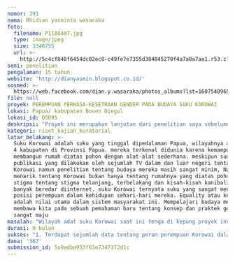 ```yaml
---
nomor: 391
nama: Rhidian yasminta wasaraka
foto:
  filename: P1180407.jpg
  type: image/jpeg
  size: 3346755
  url: >-
    http://5c4cf848f6454dc02ec8-c49fe7e7355d384845270f4a7a0a7aa1.r53.cf2.rackcdn.com/7c9b5b5b-de35-4a0e-a7e6-79e4e7efeeed/P1180407.jpg
seni: penelitian
pengalaman: 15 tahun
website: 'http://dianyasmin.blogspot.co.id/'
sosmed: >-
  https://web.facebook.com/dian.y.wasaraka/photos_albums?lst=1607540965%3A1607540965%3A1520042786
file: null
proyek: PEREMPUAN PERKASA-KESETRAAN GENDER PADA BUDAYA SUKU KOROWAI
lokasi: Papua/ kabupaten Boven Diegul
lokasi_id: Q5095
deskripsi: "Proyek ini merupakan lanjutan dari penelitian saya sebelumnya tentang \"makna rumah dalam padangan suku bangsa Korowai\", sebuah suku dipedalama Papua yang memiliki kemampuan membangun rumah diatas kanopi pohon yang tinggi, hasil penelitian saya tersebut mengindikasikan bahwa meskipun menganut budaya patriarki, namun suku ini telah mempraktekan budaya kesetaraan gender sejak dulu, tak heran bila di Korowai akan kita jumpai dirumah mereka, letak tungku laki-laki dan perempuan yang sejajar,atau pemandangan seorang ayah yang mengasuh bayi bila sang ibu sibuk atau lelah. \r\nProyek ini akan membedah lebih dalam tentang bagaimana sebenarnya suku ini memandang peran perempuan dalam keseharian mereka. Bukan hanya masalah pembagian dalam tugas rumah tangga tapi juga dalam kepemimpinan dan unsur-unsur budaya yang lain, yang membuat mereka menjadi begitu menarik untuk dikaji dan diteliti\r\nProyek ini juga bisa menjadi semacam bukti baru yang membantah strotipe tentang budaya Papua yang disangka selalu mendiskriditkan perempuan, sekaligus menjadi penting agar para pengusaha, pemerintah dan siapapun yang akan membangun di Korowai bisa bijaksana melihat peran perempuan didalam sistem masyarakat, dan bukan dengan gampang berkata \"kami sudah bicara dengan kepala suku...\" dan lalu tanah adat berpindah tangan menjadi milik perusahanan tambang, perkebun kelapa sawit dan logging."
kategori: riset_kajian_kuratorial
latar_belakang: >-
  Suku Korowai adalah suku yang tinggal dipedalaman Papua, wilayahnya ada dalam
  4 kabupaten di Provinsi Papua. mereka terkenal didunia karena kemampuannya
  membangun rumah diatas pohon dengan alat-alat sederhana. meskipun sudah banyak
  publikasi yang dilakukan oleh sejumlah TV dalam dan luar negeri tentang suku
  Korowai namun penelitian tentang budaya mereka masih sangat minim, Namun hal
  menarik tentang Korowai bukan hanya tentang rumahnya yang diatas pohon, atau
  stigma tentang stigma telanjang, terbelakang dan kisah-kisah kanibalism yang
  banyak beredar diinternet. suku Korowai ternyata suku yang sangat menghormati
  posisi perempuan dalam kehidupan sehari-hari mereka. Equality atau kesetaraan
  adalah nilai utama dalam sistem masyarakat ini. Mempelajari budaya mereka akan
  membawa kita pada sebuah pemahaman baru tentang konsep dan praktek gender yang
  sangat maju
masalah: "Wilayah adat suku Korowai saat ini tenga di kepung proyek investasi perkebunan kelapa sawit, tambang emas, jalan trans Papua dan banyak proyek-proyek lain yang mengatas namakan pembangunan dan kemajuan. Dan saat ini perempuan-perempuan Korowai berjuang keras mempertahankan hak dan keberadaan mereka dari gempuran \"modernisasi\" yang justru menjadi palu godam raksasa yang yang hancurkan tatanan sosial mereka. pikiran licik harap gampang alias mau enaknya saja telah membuat beberapa pengambil kebijakan dan investor lalu berujar \" kami sudah bicara dengan kepala suku\"  sebagai legitimasi untuk pengambil alihan lahan dalam waktu singkat.  tanpa mau bertanya pada kaum perempuan yang sejatinya memiliki posisi sejajar dengan pria.\r\nKarenanya proyek ini diharapkan mampu mempelajari dan mengangkat peran perempuan di Korowai akan menjadi pintu pertahanan secara budaya bagi lingkungan dan ruang hidup mereka\r\n"
durasi: 9 bulan
sukses: "1. Terdapat sejumlah data tentang peran perempuan Korowai dalam kehidupan sehari-hari di kaji dari tujuh unsur budaya\r\n2. Terdapat sejumlah foto dari aktivitas perempuan Korowai dalam kehidupan sehari-hari \r\n3. Terdapat publikasi berupa seminar, pameran photo, buku, publikasi di media sosial, youtube dan website yang digunakan untuk mempublikasikan hasil penelitian tentang suku Korowai, diharapkan kegiatan publikasi ini akan menjadi pintu gerbang bagi siapa saja yang ingin mengakses data-data hasil penelitian dari proyek ini"
dana: '367'
submission_id: 5a9adba953f63e7347372d1c
---
```

